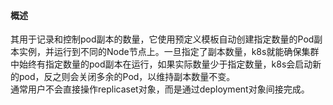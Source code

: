 #### 概述
其用于记录和控制pod副本的数量，它使用预定义模板自动创建指定数量的Pod副本实例，并运行到不同的Node节点上。一旦指定了副本数量，k8s就能确保集群中始终有指定数量的pod副本在运行，如果实际数量少于指定数量，k8s会启动新的pod，反之则会关闭多余的Pod，以维持副本数量不变。      
通常用户不会直接操作replicaset对象，而是通过deployment对象间接完成。


